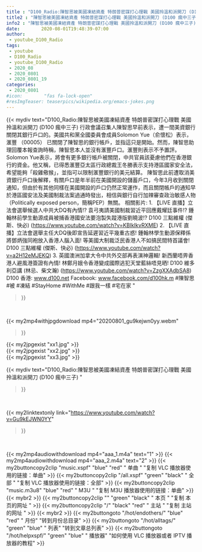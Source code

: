```yaml
---
title : "D100_Radio:陳智思被美國凍結資產 特朗普密謀打心理戰 美國拎溫和派開刀 (D100 瘋中三子) "
title2 : "陳智思被美國凍結資產 特朗普密謀打心理戰 美國拎溫和派開刀 (D100 瘋中三子) "
info2 : "陳智思被美國凍結資產 特朗普密謀打心理戰 美國拎溫和派開刀 (D100 瘋中三子)  行政會議召集人陳智思早前表示，遭一間美資銀行關閉其銀行戶口的。美國共和黨全國委員會成員Solomon Yue（俞懷松）表示，滙豐 （00005） 已關閉了陳智思的銀行帳戶，並指這只是開始。然而，陳智思助理回覆本報查詢時稱，陳智思本人並沒有滙豐戶口。滙豐則表示不予置評。    Solomon Yue表示，將會有更多銀行帳戶被關閉，中共官員該憂慮他們在香港銀行的資金。他又稱，已得悉滙豐亞太區行政總裁王冬勝表示支持港區國家安全法，希望能夠「殺雞儆猴」，並指可以限制滙豐銀行的美元結算。    陳智思此前遭取消美資銀行戶口後解釋，有關戶口是年半前在美國開設的儲蓄戶口，今年3月收到關閉通知，但由於有其他同樣在美國開設的戶口仍然正常運作，而且關閉帳戶的通知早於港區國安法及美國制裁法案過通時發出，相信與銀行自行加辣審查政治敏感人物（Politically exposed person，簡稱PEP）無關。  相關影片: 1. 【LIVE 直播】立法會選舉候選人中共大DQ有內情!? 袁弓夷請美國制裁習近平回應戴耀廷事件!? 鍾翰林前學生動源成員被捕香港國安法要泡製失蹤港版劉曉波!?  D100 三點維權 (傑斯、快必) (https://www.youtube.com/watch?v=KBlkIkvRXME) 2. 【LIVE 直播】立法會選舉主任大DQ後即宣告延遲習近平幾重古惑! 鍾翰林學生動源保釋係將鄧炳強同袍放入香港人腦入面! 等美國大制裁泛民香港人不如搞民間特首議會!  D100 三點維權 (傑斯、快必) (https://www.youtube.com/watch?v=a2H12eMJEKQ) 3. 英國澳洲加拿大令中共外交部再表演神邏輯! 新西蘭唔畀香港人避風港簽證有內情! 林鄭月娥令香港變成國際逃犯天堂藍絲唔見晒! D100 維多利亞講 (林忌、柴文瀚) (https://www.youtube.com/watch?v=ZzgXXAdbSA8)  D100 香港: www.d100.net  Facebook: www.facebook.com/d100hk.m  #陳智思 #被 #凍結 #StayHome #WithMe #跟我一樣 #宅在家 "
date:        2020-08-01T19:48:39-07:00
author:
 - youtube_D100_Radio
tags:
 - youtube
 - D100_Radio
 - youtube_D100_Radio
 - 2020_08
 - 2020_0801
 - 2020_0801_19
categories:
 - 2020_0801
#icon:        "fas fa-lock-open"
#resImgTeaser: teaserpics/wikipedia.org/emacs-jokes.png
---
```


{{< mydiv text="D100_Radio:陳智思被美國凍結資產 特朗普密謀打心理戰 美國拎溫和派開刀 (D100 瘋中三子)  行政會議召集人陳智思早前表示，遭一間美資銀行關閉其銀行戶口的。美國共和黨全國委員會成員Solomon Yue（俞懷松）表示，滙豐 （00005） 已關閉了陳智思的銀行帳戶，並指這只是開始。然而，陳智思助理回覆本報查詢時稱，陳智思本人並沒有滙豐戶口。滙豐則表示不予置評。    Solomon Yue表示，將會有更多銀行帳戶被關閉，中共官員該憂慮他們在香港銀行的資金。他又稱，已得悉滙豐亞太區行政總裁王冬勝表示支持港區國家安全法，希望能夠「殺雞儆猴」，並指可以限制滙豐銀行的美元結算。    陳智思此前遭取消美資銀行戶口後解釋，有關戶口是年半前在美國開設的儲蓄戶口，今年3月收到關閉通知，但由於有其他同樣在美國開設的戶口仍然正常運作，而且關閉帳戶的通知早於港區國安法及美國制裁法案過通時發出，相信與銀行自行加辣審查政治敏感人物（Politically exposed person，簡稱PEP）無關。  相關影片: 1. 【LIVE 直播】立法會選舉候選人中共大DQ有內情!? 袁弓夷請美國制裁習近平回應戴耀廷事件!? 鍾翰林前學生動源成員被捕香港國安法要泡製失蹤港版劉曉波!?  D100 三點維權 (傑斯、快必) (https://www.youtube.com/watch?v=KBlkIkvRXME) 2. 【LIVE 直播】立法會選舉主任大DQ後即宣告延遲習近平幾重古惑! 鍾翰林學生動源保釋係將鄧炳強同袍放入香港人腦入面! 等美國大制裁泛民香港人不如搞民間特首議會!  D100 三點維權 (傑斯、快必) (https://www.youtube.com/watch?v=a2H12eMJEKQ) 3. 英國澳洲加拿大令中共外交部再表演神邏輯! 新西蘭唔畀香港人避風港簽證有內情! 林鄭月娥令香港變成國際逃犯天堂藍絲唔見晒! D100 維多利亞講 (林忌、柴文瀚) (https://www.youtube.com/watch?v=ZzgXXAdbSA8)  D100 香港: www.d100.net  Facebook: www.facebook.com/d100hk.m  #陳智思 #被 #凍結 #StayHome #WithMe #跟我一樣 #宅在家 "
>}}
<br>


{{< my2mp4withjpgdownload mp4="20200801_gu9kejwn0yy.webm"
>}}

{{< my2jpgexist "xx1.jpg" >}}<br>
{{< my2jpgexist "xx2.jpg" >}}<br>
{{< my2jpgexist "xx3.jpg" >}}<br>



{{< mydiv text="D100_Radio:陳智思被美國凍結資產 特朗普密謀打心理戰 美國拎溫和派開刀 (D100 瘋中三子) "
>}}
<br>

{{< my2linktextonly link="https://www.youtube.com/watch?v=Gu9kEJWN0YY"
>}}


<br>

{{< my2mp4audiowithdownload mp4="aaa_1.m4a"    text="1" >}}
{{< my2mp4audiowithdownload mp4="aaa_2.m4a"    text="2" >}}
{{< my2buttoncopy2clip "music.xspf"        "blue"   "red"    " 单曲 "  "复制 VLC 播放器使用的链接：单曲" >}} {{< my2buttoncopy2clip "/all.xspf"         "green"  "black"  " 全部 "  "复制 VLC 播放器使用的链接：全部" >}} {{< my2buttoncopy2clip "music.m3u8"        "blue"   "red"    " M3U  "    "复制 M3U 播放器使用的链接：单曲" >}} {{< mybr2 >}} {{< my2buttoncopy2clip ""                  "green"  "black"  " 本页 "    "复制 本页的网址 " >}} {{< my2buttoncopy2clip "/"                 "black"  "red"    " 主站 "    "复制 主站的网址 " >}} {{< mybr2 >}} {{< my2buttongoto      "/hot/endothers/"   "blue"   "red"    " 月份"   "转到月份总目录" >}} {{< my2buttongoto      "/hot/alltags/"     "green"  "blue"   " 列表"   "转到文章总列表" >}} {{< my2buttongoto      "/hot/helpxspf/"    "green"  "blue"   " 播放器" "如何使用 VLC 播放器或者 IPTV 播放器的教程" >}} 
